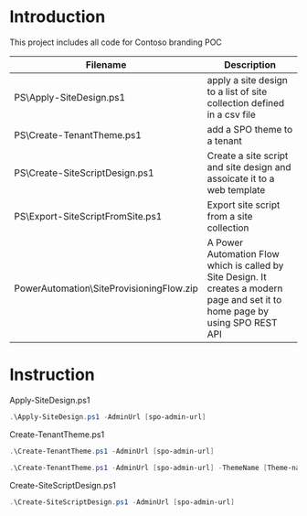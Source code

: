 # Introduction 
This project includes all code for Contoso branding POC

| Filename                                 | Description                                                                                                                    |
| ---------------------------------------- | ------------------------------------------------------------------------------------------------------------------------------ |
| PS\Apply-SiteDesign.ps1                  | apply a site design to a list of site collection defined in a csv file                                                         |
| PS\Create-TenantTheme.ps1                | add a SPO theme to a tenant                                                                                                    |
| PS\Create-SiteScriptDesign.ps1           | Create a site script and site design and assoicate it to a web template                                                        |
| PS\Export-SiteScriptFromSite.ps1         | Export site script from a site collection                                                                                      |
| PowerAutomation\SiteProvisioningFlow.zip | A Power Automation Flow which is called by Site Design. It creates a modern page and set it to home page by using SPO REST API |

# Instruction
Apply-SiteDesign.ps1
```Powershell
.\Apply-SiteDesign.ps1 -AdminUrl [spo-admin-url]
```

Create-TenantTheme.ps1
```Powershell
.\Create-TenantTheme.ps1 -AdminUrl [spo-admin-url]
```

```Powershell
.\Create-TenantTheme.ps1 -AdminUrl [spo-admin-url] -ThemeName [Theme-name] -CredStoreName [Credential-Store-Name]
```

Create-SiteScriptDesign.ps1
```Powershell
.\Create-SiteScriptDesign.ps1 -AdminUrl [spo-admin-url]
```
